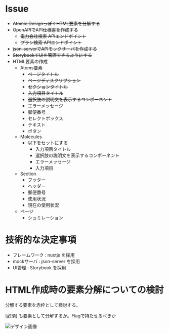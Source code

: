 
# Issue

- ~~Atomic DesignっぽくHTML要素を分解する~~
- ~~OpenAPIでAPI仕様書を作成する~~
  - ~~電力会社検索 APIエンドポイント~~
  - ~~プラン検索 APIエンドポイント~~
- ~~json-serverでAPIモックサーバを作成する~~
- ~~StorybookでUIを管理できるようにする~~
- HTML要素の作成
  - Atoms要素
    - ~~ページタイトル~~
    - ~~ページディスクリプション~~
    - ~~セクションタイトル~~
    - ~~入力項目タイトル~~
    - ~~選択肢の説明文を表示するコンポーネント~~
    - エラーメッセージ
    - 郵便番号
    - セレクトボックス
    - テキスト
    - ボタン
  - Molecules
    - 以下をセットにする
      - 入力項目タイトル
      - 選択肢の説明文を表示するコンポーネント
      - エラーメッセージ
      - 入力項目
  - Section
    - フッター
    - ヘッダー
    - 郵便番号 
    - 使用状況
    - 現在の使用状況   
  - ページ
    - シュミレーション


# 技術的な決定事項

- フレームワーク : nuxtjs を採用
- mockサーバ : json-server を採用
- UI管理 : Storybook を採用


# HTML作成時の要素分解についての検討

分解する要素を赤枠として検討する。

[必須] も要素として分解するか。Flagで持たせるべきか

![デザイン画像](./files/design.png)

